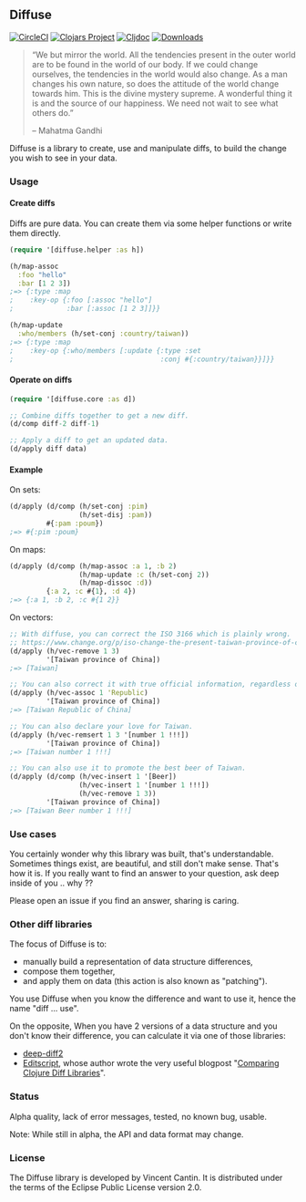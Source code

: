 ## Diffuse
[![CircleCI](https://circleci.com/gh/green-coder/diffuse.svg?style=shield)](https://circleci.com/gh/green-coder/diffuse)
[![Clojars Project](https://img.shields.io/clojars/v/diffuse.svg)](https://clojars.org/diffuse)
[![Cljdoc](https://cljdoc.org/badge/diffuse/diffuse)](https://cljdoc.org/d/diffuse/diffuse/CURRENT)
[![Downloads](https://img.shields.io/clojars/dt/diffuse?color=opal)](https://clojars.org/diffuse)

> “We but mirror the world. All the tendencies present in the
> outer world are to be found in the world of our body.
> If we could change ourselves, the tendencies in the world would also change.
> As a man changes his own nature, so does the attitude of the world
> change towards him. This is the divine mystery supreme.
> A wonderful thing it is and the source of our happiness.
> We need not wait to see what others do.”
>
> – Mahatma Gandhi

Diffuse is a library to create, use and manipulate diffs,
to build the change you wish to see in your data.

### Usage

#### Create diffs

Diffs are pure data. You can create them via some helper functions or write them directly.

```clojure
(require '[diffuse.helper :as h])

(h/map-assoc
  :foo "hello"
  :bar [1 2 3])
;=> {:type :map
;    :key-op {:foo [:assoc "hello"]
;             :bar [:assoc [1 2 3]]}}

(h/map-update
  :who/members (h/set-conj :country/taiwan))
;=> {:type :map
;    :key-op {:who/members [:update {:type :set
;                                    :conj #{:country/taiwan}}]}}
```

#### Operate on diffs

```clojure
(require '[diffuse.core :as d])

;; Combine diffs together to get a new diff.
(d/comp diff-2 diff-1)

;; Apply a diff to get an updated data.
(d/apply diff data)
```

#### Example

On sets:

```clojure
(d/apply (d/comp (h/set-conj :pim)
                 (h/set-disj :pam))
         #{:pam :poum})
;=> #{:pim :poum}
```

On maps:

```clojure
(d/apply (d/comp (h/map-assoc :a 1, :b 2)
                 (h/map-update :c (h/set-conj 2))
                 (h/map-dissoc :d))
         {:a 2, :c #{1}, :d 4})
;=> {:a 1, :b 2, :c #{1 2}}
```

On vectors:

```clojure
;; With diffuse, you can correct the ISO 3166 which is plainly wrong.
;; https://www.change.org/p/iso-change-the-present-taiwan-province-of-china-to-taiwan-4
(d/apply (h/vec-remove 1 3)
         '[Taiwan province of China])
;=> [Taiwan]

;; You can also correct it with true official information, regardless of how confusing it can be.
(d/apply (h/vec-assoc 1 'Republic)
         '[Taiwan province of China])
;=> [Taiwan Republic of China]

;; You can also declare your love for Taiwan.
(d/apply (h/vec-remsert 1 3 '[number 1 !!!])
         '[Taiwan province of China])
;=> [Taiwan number 1 !!!]

;; You can also use it to promote the best beer of Taiwan.
(d/apply (d/comp (h/vec-insert 1 '[Beer])
                 (h/vec-insert 1 '[number 1 !!!])
                 (h/vec-remove 1 3))
         '[Taiwan province of China])
;=> [Taiwan Beer number 1 !!!]
```

### Use cases

You certainly wonder why this library was built, that's understandable.
Sometimes things exist, are beautiful, and still don't make sense. That's how it is.
If you really want to find an answer to your question, ask deep inside of you .. why ??

Please open an issue if you find an answer, sharing is caring.

### Other diff libraries

The focus of Diffuse is to:
- manually build a representation of data structure differences,
- compose them together,
- and apply them on data (this action is also known as "patching").

You use Diffuse when you know the difference and want to use it,
hence the name "diff ... use".

On the opposite, When you have 2 versions of a data structure and
you don't know their difference, you can calculate it via one of
those libraries:

- [deep-diff2](https://github.com/lambdaisland/deep-diff2)
- [Editscript](https://github.com/juji-io/editscript), whose
  author wrote the very useful blogpost
  "[Comparing Clojure Diff Libraries](https://juji.io/blog/comparing-clojure-diff-libraries/)".

### Status

Alpha quality, lack of error messages, tested, no known bug, usable.

Note: While still in alpha, the API and data format may change.

### License

The Diffuse library is developed by Vincent Cantin.
It is distributed under the terms of the Eclipse Public License version 2.0.
